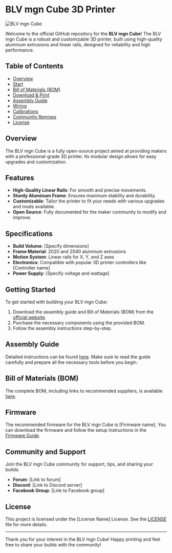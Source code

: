 # BLV mgn Cube 3D Printer

![BLV mgn Cube](link-to-your-image.jpg)

Welcome to the official GitHub repository for the **BLV mgn Cube**! The BLV mgn Cube is a robust and customizable 3D printer, built using high-quality aluminum extrusions and linear rails, designed for reliability and high performance.

## Table of Contents
- [Overview](Overview.md)
- [Start](Start.md)
- [Bill of Materials (BOM)](BOM.md)
- [Download & Print](Download_&_Print.md)
- [Assembly Guide](Assembly_Guide.md)
- [Wiring](Wiring.md)
- [Calibrations](Calibrations.md)
- [Community Remixes](Remixes.md)
- [License](#license)

## Overview
The BLV mgn Cube is a fully open-source project aimed at providing makers with a professional-grade 3D printer. Its modular design allows for easy upgrades and customization.

## Features
- **High-Quality Linear Rails**: For smooth and precise movements.
- **Sturdy Aluminum Frame**: Ensures maximum stability and durability.
- **Customizable**: Tailor the printer to fit your needs with various upgrades and mods available.
- **Open Source**: Fully documented for the maker community to modify and improve.

## Specifications
- **Build Volume**: [Specify dimensions]
- **Frame Material**: 2020 and 2040 aluminum extrusions
- **Motion System**: Linear rails for X, Y, and Z axes
- **Electronics**: Compatible with popular 3D printer controllers like [Controller name]
- **Power Supply**: [Specify voltage and wattage]

## Getting Started
To get started with building your BLV mgn Cube:
1. Download the assembly guide and Bill of Materials (BOM) from the [official website](https://www.blvprojects.com/blv-mgn-cube-3d-printer).
2. Purchase the necessary components using the provided BOM.
3. Follow the assembly instructions step-by-step.

## Assembly Guide
Detailed instructions can be found [here](link-to-assembly-guide). Make sure to read the guide carefully and prepare all the necessary tools before you begin.

## Bill of Materials (BOM)
The complete BOM, including links to recommended suppliers, is available [here](link-to-BOM).

## Firmware
The recommended firmware for the BLV mgn Cube is [Firmware name]. You can download the firmware and follow the setup instructions in the [Firmware Guide](link-to-firmware-guide).

## Community and Support
Join the BLV mgn Cube community for support, tips, and sharing your builds:
- **Forum**: [Link to forum]
- **Discord**: [Link to Discord server]
- **Facebook Group**: [Link to Facebook group]

## License
This project is licensed under the [License Name] License. See the [LICENSE](link-to-license-file) file for more details.

---

Thank you for your interest in the BLV mgn Cube! Happy printing and feel free to share your builds with the community!
